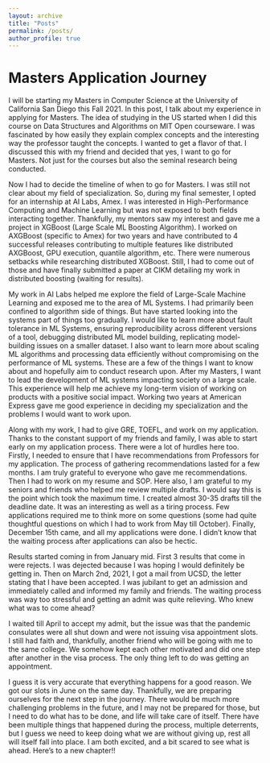 ```yaml
---
layout: archive
title: "Posts"
permalink: /posts/
author_profile: true
---
```


# Masters Application Journey

I will be starting my Masters in Computer Science at the University of California San Diego this Fall 2021. In this post, I talk about my experience in applying for Masters. The idea of studying in the US started when I did this course on Data Structures and Algorithms on MIT Open courseware. I was fascinated by how easily they explain complex concepts and the interesting way the professor taught the concepts. I wanted to get a flavor of that. I discussed this with my friend and decided that yes, I want to go for Masters. Not just for the courses but also the seminal research being conducted.

Now I had to decide the timeline of when to go for Masters. I was still not clear about my field of specialization. So, during my final semester, I opted for an internship at AI Labs, Amex. I was interested in High-Performance Computing and Machine Learning but was not exposed to both fields interacting together. Thankfully, my mentors saw my interest and gave me a project in XGBoost (Large Scale ML Boosting Algorithm). I worked on AXGBoost (specific to Amex) for two years and have contributed to 4 successful releases contributing to multiple features like distributed AXGBoost, GPU execution, quantile algorithm, etc. There were numerous setbacks while researching distributed XGBoost. Still, I had to come out of those and have finally submitted a paper at CIKM detailing my work in distributed boosting (waiting for results). 

My work in AI Labs helped me explore the field of Large-Scale Machine Learning and exposed me to the area of ML Systems. I had primarily been confined to algorithm side of things. But have started looking into the systems part of things too gradually. I would like to learn more about fault tolerance in ML Systems, ensuring reproducibility across different versions of a tool, debugging distributed ML model building, replicating model-building issues on a smaller dataset. I also want to learn more about scaling ML algorithms and processing data efficiently without compromising on the performance of ML systems. These are a few of the things I want to know about and hopefully aim to conduct research upon. After my Masters, I want to lead the development of ML systems impacting society on a large scale. This experience will help me achieve my long-term vision of working on products with a positive social impact. Working two years at American Express gave me good experience in deciding my specialization and the problems I would want to work upon.

Along with my work, I had to give GRE, TOEFL, and work on my application. Thanks to the constant support of my friends and family, I was able to start early on my application process. There were a lot of hurdles here too. Firstly, I needed to ensure that I have recommendations from Professors for my application. The process of gathering recommendations lasted for a few months. I am truly grateful to everyone who gave me recommendations. Then I had to work on my resume and SOP. Here also, I am grateful to my seniors and friends who helped me review multiple drafts. I would say this is the point which took the maximum time. I created almost 30-35 drafts till the deadline date. It was an interesting as well as a tiring process. Few applications required me to think more on some questions (some had quite thoughtful questions on which I had to work from May till October). Finally, December 15th came, and all my applications were done. I didn’t know that the waiting process after applications can also be hectic. 

Results started coming in from January mid. First 3 results that come in were rejects. I was dejected because I was hoping I would definitely be getting in. Then on March 2nd, 2021, I got a mail from UCSD, the letter stating that I have been accepted. I was jubilant to get an admission and immediately called and informed my family and friends. The waiting process was way too stressful and getting an admit was quite relieving. Who knew what was to come ahead?

I waited till April to accept my admit, but the issue was that the pandemic consulates were all shut down and were not issuing visa appointment slots. I still had faith and, thankfully, another friend who will be going with me to the same college. We somehow kept each other motivated and did one step after another in the visa process. The only thing left to do was getting an appointment. 

I guess it is very accurate that everything happens for a good reason. We got our slots in June on the same day. Thankfully, we are preparing ourselves for the next step in the journey. There would be much more challenging problems in the future, and I may not be prepared for those, but I need to do what has to be done, and life will take care of itself. There have been multiple things that happened during the process, multiple deterrents, but I guess we need to keep doing what we are without giving up, rest all will itself fall into place. I am both excited, and a bit scared to see what is ahead. Here’s to a new chapter!!